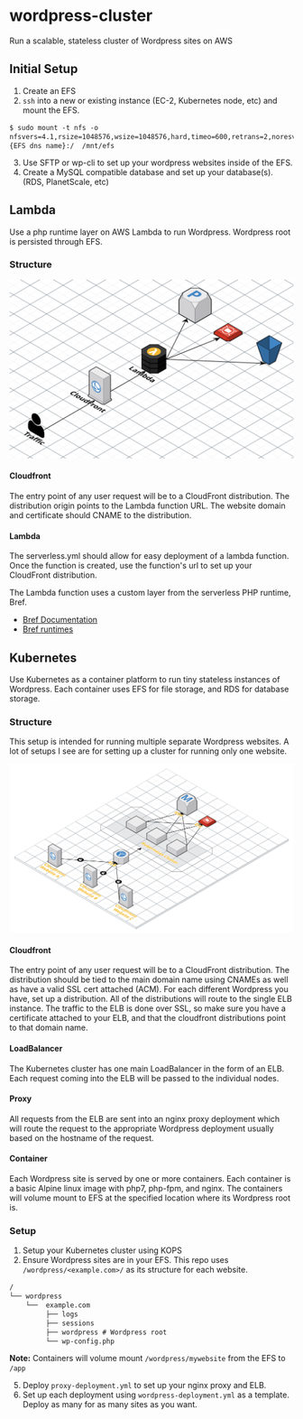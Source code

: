 # wordpress-cluster

Run a scalable, stateless cluster of Wordpress sites on AWS

## Initial Setup

1. Create an EFS
2. `ssh` into a new or existing instance (EC-2, Kubernetes node, etc) and mount the EFS.

```
$ sudo mount -t nfs -o nfsvers=4.1,rsize=1048576,wsize=1048576,hard,timeo=600,retrans=2,noresvport {EFS dns name}:/  /mnt/efs
```

3. Use SFTP or wp-cli to set up your wordpress websites inside of the EFS.
4. Create a MySQL compatible database and set up your database(s). (RDS, PlanetScale, etc)

## Lambda

Use a php runtime layer on AWS Lambda to run Wordpress. Wordpress root is persisted through EFS.

### Structure

![](docs/infra-lambda.svg)

#### Cloudfront

The entry point of any user request will be to a CloudFront distribution. The distribution origin points to the Lambda function URL. The website domain and certificate should CNAME to the distribution.

#### Lambda

The serverless.yml should allow for easy deployment of a lambda function. Once the function is created, use the function's url to set up your CloudFront distribution.

The Lambda function uses a custom layer from the serverless PHP runtime, Bref.

- [Bref Documentation](https://bref.sh/docs)
- [Bref runtimes](https://runtimes.bref.sh/)

## Kubernetes

Use Kubernetes as a container platform to run tiny stateless instances of Wordpress. Each container uses EFS for file storage, and RDS for database storage.

### Structure

This setup is intended for running multiple separate Wordpress websites. A lot of setups I see are for setting up a cluster for running only one website.

![](docs/infra-kube.svg)

#### Cloudfront

The entry point of any user request will be to a CloudFront distribution. The distribution should be tied to the main domain name using CNAMEs as well as have a valid SSL cert attached (ACM). For each different Wordpress you have, set up a distribution. All of the distributions will route to the single ELB instance. The traffic to the ELB is done over SSL, so make sure you have a certificate attached to your ELB, and that the cloudfront distributions point to that domain name.

#### LoadBalancer

The Kubernetes cluster has one main LoadBalancer in the form of an ELB. Each request coming into the ELB will be passed to the individual nodes.

#### Proxy

All requests from the ELB are sent into an nginx proxy deployment which will route the request to the appropriate Wordpress deployment usually based on the hostname of the request.

#### Container

Each Wordpress site is served by one or more containers. Each container is a basic Alpine linux image with php7, php-fpm, and nginx. The containers will volume mount to EFS at the specified location where its Wordpress root is.

### Setup

1. Setup your Kubernetes cluster using KOPS
2. Ensure Wordpress sites are in your EFS. This repo uses `/wordpress/<example.com>/` as its structure for each website.

```
/
└── wordpress
    └──  example.com
         ├── logs
         ├── sessions
         ├── wordpress # Wordpress root
         └── wp-config.php
```

**Note:** Containers will volume mount `/wordpress/mywebsite` from the EFS to `/app`

5. Deploy `proxy-deployment.yml` to set up your nginx proxy and ELB.
6. Set up each deployment using `wordpress-deployment.yml` as a template. Deploy as many for as many sites as you want.
